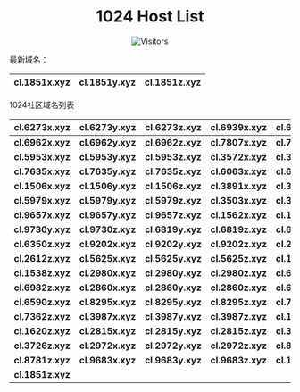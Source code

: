 <h1 align="center">1024 Host List</h1>
<p align="center" class="shields">
    <img src="https://img.shields.io/endpoint?url=https%3A%2F%2Fhits.dwyl.com%2Fpooneyy%2F1024-Host-List.json%3Fshow%3Dunique&style=flat-square&label=%E8%AE%BF%E9%97%AE%E4%BA%BA%E6%95%B0&labelColor=pink&color=default" alt="Visitors"/>
</p>
最新域名：

| cl.1851x.xyz | cl.1851y.xyz | cl.1851z.xyz |
| ---- | ---- | ---- |

1024社区域名列表

| cl.6273x.xyz | cl.6273y.xyz | cl.6273z.xyz | cl.6939x.xyz | cl.6939y.xyz | cl.6939z.xyz |
| :---: | :---: | :---: | :---: | :---: | :---: |
| **cl.6962x.xyz** | **cl.6962y.xyz** | **cl.6962z.xyz** | **cl.7807x.xyz** | **cl.7807y.xyz** | **cl.7807z.xyz** |
| **cl.5953x.xyz** | **cl.5953y.xyz** | **cl.5953z.xyz** | **cl.3572x.xyz** | **cl.3572y.xyz** | **cl.3572z.xyz** |
| **cl.7635x.xyz** | **cl.7635y.xyz** | **cl.7635z.xyz** | **cl.6063x.xyz** | **cl.6063y.xyz** | **cl.6063z.xyz** |
| **cl.1506x.xyz** | **cl.1506y.xyz** | **cl.1506z.xyz** | **cl.3891x.xyz** | **cl.3891y.xyz** | **cl.3891z.xyz** |
| **cl.5979x.xyz** | **cl.5979y.xyz** | **cl.5979z.xyz** | **cl.3503x.xyz** | **cl.3503y.xyz** | **cl.3503z.xyz** |
| **cl.9657x.xyz** | **cl.9657y.xyz** | **cl.9657z.xyz** | **cl.1562x.xyz** | **cl.1562y.xyz** | **cl.1562z.xyz** |
| **cl.9730y.xyz** | **cl.9730z.xyz** | **cl.6819y.xyz** | **cl.6819z.xyz** | **cl.6350x.xyz** | **cl.6350y.xyz** |
| **cl.6350z.xyz** | **cl.9202x.xyz** | **cl.9202y.xyz** | **cl.9202z.xyz** | **cl.2612x.xyz** | **cl.2612y.xyz** |
| **cl.2612z.xyz** | **cl.5625x.xyz** | **cl.5625y.xyz** | **cl.5625z.xyz** | **cl.1538x.xyz** | **cl.1538y.xyz** |
| **cl.1538z.xyz** | **cl.2980x.xyz** | **cl.2980y.xyz** | **cl.2980z.xyz** | **cl.6982x.xyz** | **cl.6982y.xyz** |
| **cl.6982z.xyz** | **cl.2860x.xyz** | **cl.2860y.xyz** | **cl.2860z.xyz** | **cl.6590x.xyz** | **cl.6590y.xyz** |
| **cl.6590z.xyz** | **cl.8295x.xyz** | **cl.8295y.xyz** | **cl.8295z.xyz** | **cl.7362x.xyz** | **cl.7362y.xyz** |
| **cl.7362z.xyz** | **cl.3987x.xyz** | **cl.3987y.xyz** | **cl.3987z.xyz** | **cl.1620x.xyz** | **cl.1620y.xyz** |
| **cl.1620z.xyz** | **cl.2815x.xyz** | **cl.2815y.xyz** | **cl.2815z.xyz** | **cl.3726x.xyz** | **cl.3726y.xyz** |
| **cl.3726z.xyz** | **cl.2972x.xyz** | **cl.2972y.xyz** | **cl.2972z.xyz** | **cl.8781x.xyz** | **cl.8781y.xyz** |
| **cl.8781z.xyz** | **cl.9683x.xyz** | **cl.9683y.xyz** | **cl.9683z.xyz** | **cl.1851x.xyz** | **cl.1851y.xyz** |
| **cl.1851z.xyz** |

